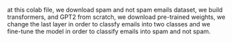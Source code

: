 at this colab file, we download spam and not spam emails dataset, we build transformers, and GPT2 from scratch, we download pre-trained weights, we change the last layer in order to classfy emails into two classes and we fine-tune the model in order to classify emails into spam and not spam.
